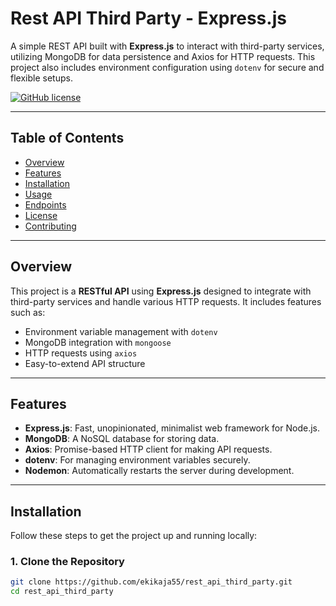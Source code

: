 # Rest API Third Party - Express.js

A simple REST API built with **Express.js** to interact with third-party services, utilizing MongoDB for data persistence and Axios for HTTP requests. This project also includes environment configuration using `dotenv` for secure and flexible setups.

[![GitHub license](https://img.shields.io/badge/license-ISC-blue.svg)](https://opensource.org/licenses/ISC)

---

## Table of Contents

- [Overview](#overview)
- [Features](#features)
- [Installation](#installation)
- [Usage](#usage)
- [Endpoints](#endpoints)
- [License](#license)
- [Contributing](#contributing)

---

## Overview

This project is a **RESTful API** using **Express.js** designed to integrate with third-party services and handle various HTTP requests. It includes features such as:

- Environment variable management with `dotenv`
- MongoDB integration with `mongoose`
- HTTP requests using `axios`
- Easy-to-extend API structure

---

## Features

- **Express.js**: Fast, unopinionated, minimalist web framework for Node.js.
- **MongoDB**: A NoSQL database for storing data.
- **Axios**: Promise-based HTTP client for making API requests.
- **dotenv**: For managing environment variables securely.
- **Nodemon**: Automatically restarts the server during development.

---

## Installation

Follow these steps to get the project up and running locally:

### 1. Clone the Repository

```bash
git clone https://github.com/ekikaja55/rest_api_third_party.git
cd rest_api_third_party
